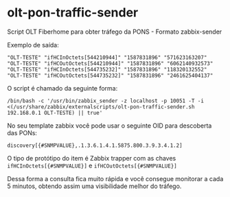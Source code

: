 # olt-pon-traffic-sender
Script OLT Fiberhome para obter tráfego da PONS - Formato zabbix-sender

Exemplo de saída:

```
"OLT-TESTE" "ifHCInOctets[544210944]" "1587831896" "571623163207"
"OLT-TESTE" "ifHCOutOctets[544210944]" "1587831896" "6062140932573"
"OLT-TESTE" "ifHCInOctets[544735232]" "1587831896" "118320132552"
"OLT-TESTE" "ifHCOutOctets[544735232]" "1587831896" "2461625404137"
```

O script é chamado da seguinte forma:

```
/bin/bash -c '/usr/bin/zabbix_sender -z localhost -p 10051 -T -i <(/usr/share/zabbix/externalscripts/olt-pon-traffic-sender.sh 192.168.0.1 OLT-TESTE) || true'
```

No seu template zabbix você pode usar o seguinte OID para descoberta das PONs:

```
discovery[{#SNMPVALUE},.1.3.6.1.4.1.5875.800.3.9.3.4.1.2]
```

O tipo de protótipo do item é Zabbix trapper com as chaves ```ifHCInOctets[{#SNMPVALUE}]``` e ```ifHCOutOctets[{#SNMPVALUE}]```

Dessa forma a consulta fica muito rápida e você consegue monitorar a cada 5 minutos, obtendo assim uma visibilidade melhor do tráfego.
